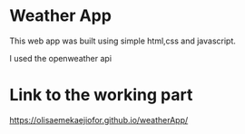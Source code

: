 # Weather App

This web app was built using simple html,css and javascript.


I used the openweather api


# Link to the working part

https://olisaemekaejiofor.github.io/weatherApp/
